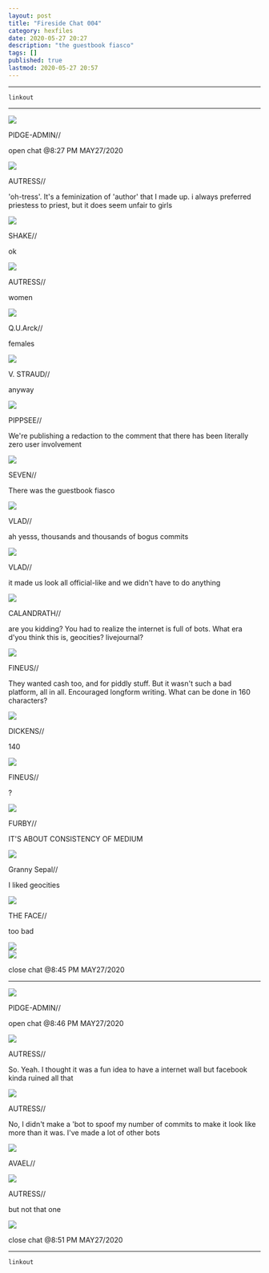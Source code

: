 ```yaml
---
layout: post
title: "Fireside Chat 004"
category: hexfiles
date: 2020-05-27 20:27
description: "the guestbook fiasco"
tags: []
published: true
lastmod: 2020-05-27 20:57
---
```


*****

`linkout`

*****

<div class="chat-box">
<img src="{{ site.url }}/assets/tb/pidge.jpg" class="chat-portrait" />
<p class="ppl-sez">PIDGE-ADMIN//</p>
<p class="ppl-sez">open chat @8:27 PM MAY27/2020</p>
</div>

<div class="chat-box">
<img src="{{ site.url }}/assets/tb/autress.jpg" class="chat-portrait" />
<p class="ppl-sez">AUTRESS//</p>
<p class="ppl-sez">'oh-tress'. It's a feminization of 'author' that I made up. i always preferred priestess to priest, but it does seem unfair to girls</p>
</div>

<div class="chat-box">
<img src="{{ site.url }}/assets/tb/shake.gif" class="chat-portrait" />
<p class="ppl-sez">SHAKE//</p>
<p class="ppl-sez">ok</p>
</div>

<div class="chat-box">
<img src="{{ site.url }}/assets/tb/autress.jpg" class="chat-portrait" />
<p class="ppl-sez">AUTRESS//</p>
<p class="ppl-sez">women</p>
</div>

<div class="chat-box">
<img src="{{ site.url }}/assets/tb/quarq.jpg" class="chat-portrait" />
<p class="ppl-sez">Q.U.Arck//</p>
<p class="ppl-sez">females</p>
</div>

<div class="chat-box">
<img src="{{ site.url }}/assets/tb/straud.jpg" class="chat-portrait" />
<p class="ppl-sez">V. STRAUD//</p>
<p class="ppl-sez">anyway</p>
</div>

<div class="chat-box">
<img src="{{ site.url }}/assets/tb/pippsee-classic.jpg" class="chat-portrait" />
<p class="ppl-sez">PIPPSEE//</p>
<p class="ppl-sez">We're publishing a redaction to the comment that there has been literally zero user involvement</p>
</div>

<div class="chat-box">
<img src="{{ site.url }}/assets/tb/seven.jpg" class="chat-portrait" />
<p class="ppl-sez">SEVEN//</p>
<p class="ppl-sez">There was the guestbook fiasco</p>
</div>

<div class="chat-box">
<img src="{{ site.url }}/assets/tb/vlad-happy.jpg" class="chat-portrait" />
<p class="ppl-sez">VLAD//</p>
<p class="ppl-sez">ah yesss, thousands and thousands of bogus commits</p>
</div>

<div class="chat-box">
<img src="{{ site.url }}/assets/tb/vlad.jpg" class="chat-portrait" />
<p class="ppl-sez">VLAD//</p>
<p class="ppl-sez">it made us look all official-like and we didn't have to do anything</p>
</div>

<div class="chat-box">
<img src="{{ site.url }}/assets/tb/w0-003.jpg" class="chat-portrait" />
<p class="ppl-sez">CALANDRATH//</p>
<p class="ppl-sez">are you kidding? You had to realize the internet is full of bots. What era d'you think this is, geocities? livejournal?</p>
</div>

<div class="chat-box">
<img src="{{ site.url }}/assets/tb/fineus-alt.jpg" class="chat-portrait" />
<p class="ppl-sez">FINEUS//</p>
<p class="ppl-sez">They wanted cash too, and for piddly stuff. But it wasn't such a bad platform, all in all. Encouraged longform writing. What can be done in 160 characters?</p>
</div>

<div class="chat-box">
<img src="{{ site.url }}/assets/tb/g0-009.jpg" class="chat-portrait" />
<p class="ppl-sez">DICKENS//</p>
<p class="ppl-sez">140</p>
</div>

<div class="chat-box">
<img src="{{ site.url }}/assets/tb/fineus-alt.jpg" class="chat-portrait" />
<p class="ppl-sez">FINEUS//</p>
<p class="ppl-sez">?</p>
</div>

<div class="chat-box">
<img src="{{ site.url }}/assets/tb/furby.jpg" class="chat-portrait" />
<p class="ppl-sez">FURBY//</p>
<p class="ppl-sez">IT'S ABOUT CONSISTENCY OF MEDIUM</p>
</div>

<div class="chat-box">
<img src="{{ site.url }}/assets/tb/grannysepal.jpg" class="chat-portrait" />
<p class="ppl-sez">Granny Sepal//</p>
<p class="ppl-sez">I liked geocities</p>
</div>

<div class="chat-box">
<img src="{{ site.url }}/assets/tb/g0-017.jpg" class="chat-portrait" />
<p class="ppl-sez">THE FACE//</p>
<p class="ppl-sez">too bad</p>
</div>

<div class="chat-box">
<img src="{{ site.url }}/assets/tb/g0-006.jpg" class="chat-portrait" />
</div>

<div class="chat-box">
<img src="{{ site.url }}/assets/tb/foufle.jpg" class="chat-portrait" />
<p class="ppl-sez">close chat @8:45 PM MAY27/2020</p>
</div>

*****

<div class="chat-box">
<img src="{{ site.url }}/assets/tb/pidge.jpg" class="chat-portrait" />
<p class="ppl-sez">PIDGE-ADMIN//</p>
<p class="ppl-sez">open chat @8:46 PM MAY27/2020</p>
</div>

<div class="chat-box">
<img src="{{ site.url }}/assets/tb/autress.jpg" class="chat-portrait" />
<p class="ppl-sez">AUTRESS//</p>
<p class="ppl-sez">So. Yeah. I thought it was a fun idea to have a internet wall but facebook kinda ruined all that</p>
</div>

<div class="chat-box">
<img src="{{ site.url }}/assets/tb/autress.jpg" class="chat-portrait" />
<p class="ppl-sez">AUTRESS//</p>
<p class="ppl-sez">No, I didn't make a 'bot to spoof my number of commits to make it look like more than it was. I've made a lot of other bots</p>
</div>

<div class="chat-box">
<img src="{{ site.url }}/assets/tb/avael-inc.jpg" class="chat-portrait" />
<p class="ppl-sez">AVAEL//</p>
</div>

<div class="chat-box">
<img src="{{ site.url }}/assets/tb/autress.jpg" class="chat-portrait" />
<p class="ppl-sez">AUTRESS//</p>
<p class="ppl-sez">but not that one</p>
</div>

<div class="chat-box">
<img src="{{ site.url }}/assets/tb/foufle.jpg" class="chat-portrait" />
<p class="ppl-sez">close chat @8:51 PM MAY27/2020</p>
</div>


*****
`linkout`

